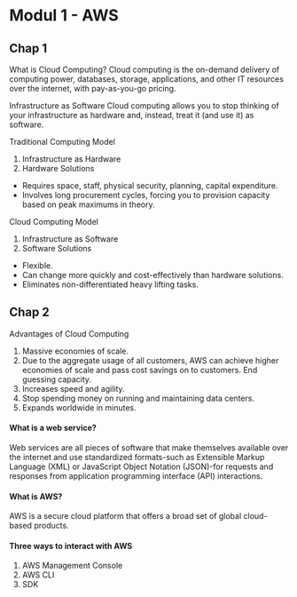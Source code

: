 # Modul 1 - AWS

## Chap 1
What is Cloud Computing?
Cloud computing is the on-demand delivery of computing power, databases, storage, applications, and other IT resources over the internet, with pay-as-you-go pricing.

Infrastructure as Software
Cloud computing allows you to stop thinking of your infrastructure as hardware and, instead, treat it (and use it) as software.

Traditional Computing Model
1. Infrastructure as Hardware
2. Hardware Solutions
- Requires space, staff, physical security, planning, capital expenditure.
- Involves long procurement cycles, forcing you to provision capacity based on peak maximums in theory.

Cloud Computing Model
1. Infrastructure as Software
2. Software Solutions
- Flexible.
- Can change more quickly and cost-effectively than hardware solutions.
- Eliminates non-differentiated heavy lifting tasks.

## Chap 2
Advantages of Cloud Computing
1. Massive economies of scale.
2. Due to the aggregate usage of all customers, AWS can achieve higher economies of scale and pass cost savings on to customers.
End guessing capacity.
3. Increases speed and agility.
4. Stop spending money on running and maintaining data centers.
5. Expands worldwide in minutes.

#### What is a web service?
Web services are all pieces of software that make themselves available over the internet and use standardized formats-such as Extensible Markup Language (XML) or JavaScript Object Notation (JSON)-for requests and responses from application programming interface (API) interactions.

#### What is AWS?
AWS is a secure cloud platform that offers a broad set of global cloud-based products.

#### Three ways to interact with AWS
1. AWS Management Console
2. AWS CLI
3. SDK

